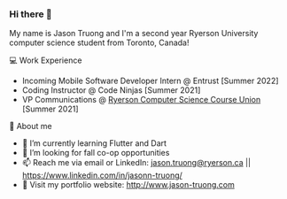 ### Hi there 👋

My name is Jason Truong and I'm a second year Ryerson University computer science student from Toronto, Canada!

💻 Work Experience
- Incoming Mobile Software Developer Intern @ Entrust [Summer 2022]
- Coding Instructor @ Code Ninjas [Summer 2021]
- VP Communications @ [Ryerson Computer Science Course Union](https://www.instagram.com/ryersoncscu/) [Summer 2021]

👦 About me
- 🌱 I’m currently learning Flutter and Dart
- 🤔 I’m looking for fall co-op opportunities
- 📫 Reach me via email or LinkedIn: jason.truong@ryerson.ca || https://www.linkedin.com/in/jasonn-truong/
- 💬 Visit my portfolio website: http://www.jason-truong.com
